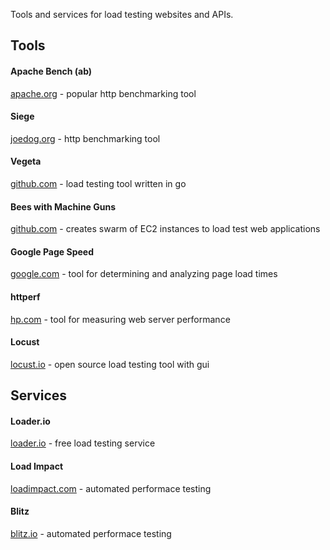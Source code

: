 Tools and services for load testing websites and APIs.

## Tools

#### Apache Bench (ab)

[apache.org](http://httpd.apache.org/docs/2.4/programs/ab.html) - popular http benchmarking tool

#### Siege

[joedog.org](http://www.joedog.org/siege-home/) - http benchmarking tool

#### Vegeta

[github.com](https://github.com/tsenart/vegeta) - load testing tool written in go

#### Bees with Machine Guns

[github.com](https://github.com/newsapps/beeswithmachineguns) - creates swarm of EC2 instances to load test web applications

#### Google Page Speed

[google.com](https://developers.google.com/speed/pagespeed/) - tool for determining and analyzing page load times

#### httperf

[hp.com](http://www.hpl.hp.com/research/linux/httperf/) - tool for measuring web server performance

#### Locust

[locust.io](http://locust.io/) - open source load testing tool with gui



## Services

#### Loader.io

[loader.io](http://loader.io/) - free load testing service

#### Load Impact

[loadimpact.com](http://loadimpact.com/) - automated performace testing

#### Blitz

[blitz.io](https://www.blitz.io/) - automated performace testing


